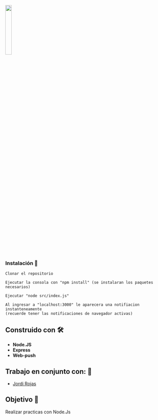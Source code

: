 <p align='left'>
    <img src='https://img.icons8.com/color/452/nodejs.png' width="20%" /img>
</p>

### Instalación 🔧
```
Clonar el repositorio
```
```
Ejecutar la consola con "npm install" (se instalaran los paquetes necesarios)
```
```
Ejecutar "node src/index.js"
```

```
Al ingresar a "localhost:3000" le aparecera una notifiacion instanteneamente
(recuerde tener las notificaciones de navegador activas)
```
## Construido con 🛠️

* **Node.JS**
* **Express**
* **Web-push**

## Trabajo en conjunto con: 🚀

* [Jordi Rojas](https://github.com/AgusJordi)


## Objetivo 📌
Realizar practicas con Node.Js
